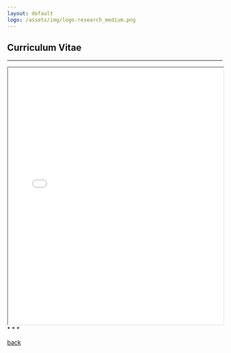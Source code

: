 ```yaml
---
layout: default
logo: /assets/img/logo-research_medium.png
--- 
```


## Curriculum Vitae

* * * 
<iframe src="/assets/img/CV.pdf" width="100%" height="600px">
  This browser does not support PDFs. Please download the PDF to view it: <a href="/assets/docs/myfile.pdf">Download PDF</a>.
</iframe>
* * *
 
[back](./)
